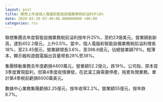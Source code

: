 ```yaml
---
layout: post
title: 聯想上年度個人電腦和智能設備業務稅前溢利升18%
date: 2020-05-20 07:49:08.000000000 +08:00
categories: rss
---
```


聯想集團去年度智能設備業務稅前溢利按年升25%，至約23億美元。營業額創新高，達到452.2億元，上升0.5%。當中，個人電腦和智能設備業務稅前溢利增長18%，至23.45億元，營業額增長3.6%，至398.6億元，佔總營業額79%。輕薄本，顯示器和遊戲電腦出貨量增長28%至38%。

集團移動業務去年度虧損4400萬元，營業額52.2億元，跌19%。公司指，原本首3季度實現盈利，但第4季度疫情爆發，在武漢工廠需要停產，拖累有關業務。單計第4季稅前虧損6000萬美元。

數據中心業務集團虧損2.25億元，按年收窄2.2%。營業額55億元，按年跌8.7%。
